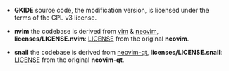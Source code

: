 - **GKIDE** source code, the modification version, is licensed under the terms of 
  the GPL v3 license.

- **nvim** the codebase is derived from [vim][vim_rul] & [neovim][neovim_url], 
  **licenses/LICENSE.nvim**: [LICENSE][neovim_license_url] from the original **neovim**.

- **snail** the codebase is derived from [neovim-qt][neovim_qt_url],
  **licenses/LICENSE.snail**: [LICENSE][neovim_qt_license_url] from the original **neovim-qt**.

[vim_rul]: http://www.vim.org/
[neovim_url]: https://github.com/neovim/neovim
[neovim_qt_url]: https://github.com/equalsraf/neovim-qt

[neovim_license_url]: https://github.com/neovim/neovim/LICENSE
[neovim_qt_license_url]: https://github.com/equalsraf/neovim-qt

